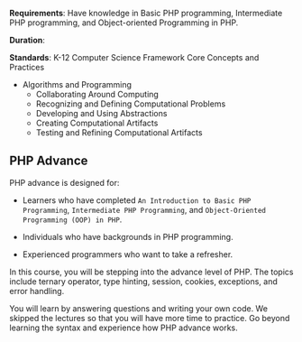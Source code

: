 **Requirements**: Have knowledge in Basic PHP programming, Intermediate PHP programming, and Object-oriented Programming in PHP.

**Duration**:

**Standards**: K-12 Computer Science Framework Core Concepts and Practices
* Algorithms and Programming
    - Collaborating Around Computing
    - Recognizing and Defining Computational Problems
    - Developing and Using Abstractions
    - Creating Computational Artifacts
    - Testing and Refining Computational Artifacts

## PHP Advance

PHP advance is designed for:

* Learners who have completed `An Introduction to Basic PHP Programming`, `Intermediate PHP Programming`, and `Object-Oriented Programming (OOP) in PHP`.

* Individuals who have backgrounds in PHP programming.

* Experienced programmers who want to take a refresher.

In this course, you will be stepping into the advance level of PHP. The topics include ternary operator, type hinting, session, cookies, exceptions, and error handling. 

You will learn by answering questions and writing your own code. We skipped the lectures so that you will have more time to practice. Go beyond learning the syntax and experience how PHP advance works.